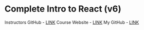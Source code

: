 # Complete Intro to React (v6)

Instructors GitHub - [LINK](https://github.com/btholt/complete-intro-to-react-v6)
Course Website - [LINK](https://btholt.github.io/complete-intro-to-react-v6/)
My GitHub - [LINK]()